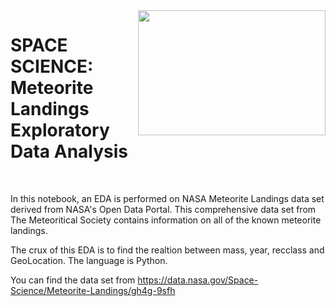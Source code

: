 <img align="right" width="300" height="200" src="https://user-images.githubusercontent.com/72099691/177831751-bbc552f8-ba8d-4e9e-8bd2-ce03bf126690.png">

# SPACE SCIENCE: Meteorite Landings Exploratory Data Analysis

<br clear="right"/>

In this notebook, an EDA is performed on NASA Meteorite Landings data set derived from NASA's Open Data Portal. This comprehensive data set from The Meteoritical Society contains information on all of the known meteorite landings.

The crux of this EDA is to find the realtion between mass, year, recclass and GeoLocation. The language is Python.

You can find the data set from https://data.nasa.gov/Space-Science/Meteorite-Landings/gh4g-9sfh
